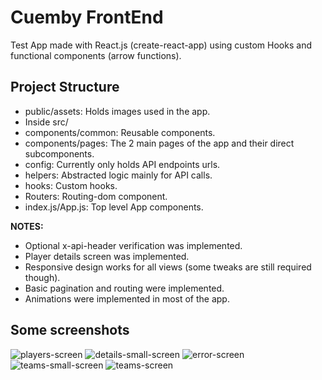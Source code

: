 # Cuemby FrontEnd

Test App made with React.js (create-react-app) using custom Hooks and functional components (arrow functions).

## Project Structure

- public/assets: Holds images used in the app.
- Inside src/
- components/common: Reusable components.
- components/pages: The 2 main pages of the app and their direct subcomponents.
- config: Currently only holds API endpoints urls.
- helpers: Abstracted logic mainly for API calls.
- hooks: Custom hooks.
- Routers: Routing-dom component.
- index.js/App.js: Top level App components.

**NOTES:** 
- Optional x-api-header verification was implemented.
- Player details screen was implemented.
- Responsive design works for all views (some tweaks are still required though).
- Basic pagination and routing were implemented.
- Animations were implemented in most of the app.

## Some screenshots
![players-screen](https://user-images.githubusercontent.com/52900601/129425885-c446677c-b885-4155-ad0c-9fe97f05799d.png)
![details-small-screen](https://user-images.githubusercontent.com/52900601/129425886-fc12e927-1ec2-46e3-a18d-09b60b0685a8.png)
![error-screen](https://user-images.githubusercontent.com/52900601/129425880-2286e9c3-7602-42a7-bda0-b2ddd763c8f8.png)
![teams-small-screen](https://user-images.githubusercontent.com/52900601/129425881-6f83a77e-8f87-499b-8d49-39c7808e01cc.png)
![teams-screen](https://user-images.githubusercontent.com/52900601/129425882-00c4e4f5-bc1a-4add-8d95-e643e6dd2d2a.png)
